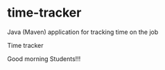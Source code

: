 # time-tracker
Java (Maven) application for tracking time on the job 

Time tracker

Good morning Students!!!
